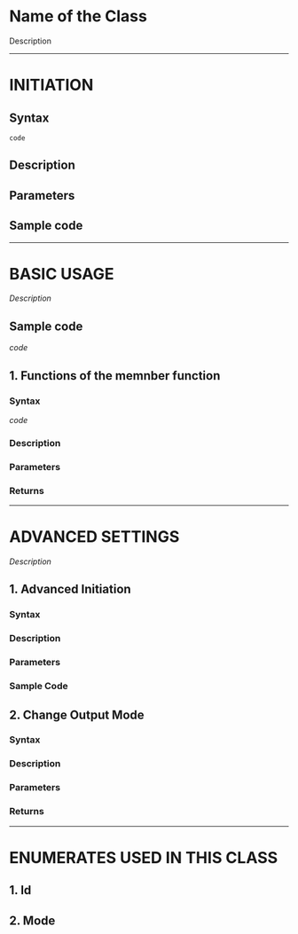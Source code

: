 # **Name of the Class**

Description

--------------------------------------------------------------------------------

# INITIATION

## Syntax

`code`

## Description

## Parameters

## Sample code

--------------------------------------------------------------------------------

# BASIC USAGE

_Description_

## Sample code

_code_

## 1\. Functions of the memnber function

### Syntax

_code_

### Description

### Parameters

### Returns

--------------------------------------------------------------------------------

# ADVANCED SETTINGS

_Description_

## 1\. Advanced Initiation

### Syntax

### Description

### Parameters

### Sample Code

## 2\. Change Output Mode

### Syntax

### Description

### Parameters

### Returns

--------------------------------------------------------------------------------

# ENUMERATES USED IN THIS CLASS

## 1\. Id

## 2\. Mode

